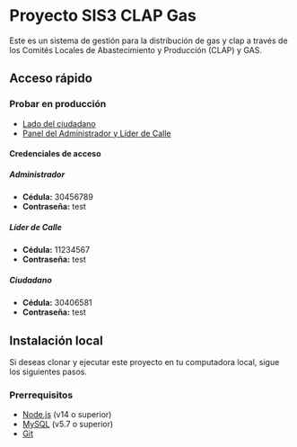 # Proyecto SIS3 CLAP Gas

Este es un sistema de gestión para la distribución de gas y clap a través de los Comités Locales de Abastecimiento y Producción (CLAP) y GAS.

## Acceso rápido

### Probar en producción

- [Lado del ciudadano](https://sis3-clap-gas.onrender.com/)
- [Panel del Administrador y Líder de Calle](https://sis3-clap-gas.onrender.com/admin_panel)

#### Credenciales de acceso

##### Administrador
- **Cédula:** 30456789
- **Contraseña:** test

##### Líder de Calle
- **Cédula:** 11234567
- **Contraseña:** test

##### Ciudadano
- **Cédula:** 30406581
- **Contraseña:** test

## Instalación local

Si deseas clonar y ejecutar este proyecto en tu computadora local, sigue los siguientes pasos.

### Prerrequisitos

- [Node.js](https://nodejs.org/) (v14 o superior)
- [MySQL](https://www.mysql.com/) (v5.7 o superior)
- [Git](https://git-scm.com/)

